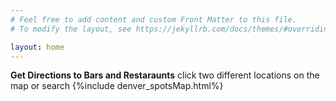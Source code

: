 ```yaml
---
# Feel free to add content and custom Front Matter to this file.
# To modify the layout, see https://jekyllrb.com/docs/themes/#overriding-theme-defaults

layout: home
---
```

**Get Directions to Bars and Restaraunts**
click two different locations on the map or search
{%include denver_spotsMap.html%}  
<br/><br/> 
